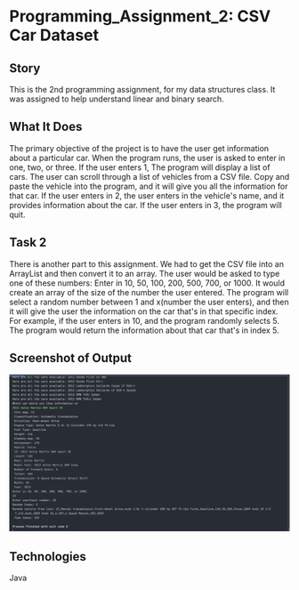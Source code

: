 # Programming_Assignment_2: CSV Car Dataset
## Story
This is the 2nd programming assignment, for my data structures class. It was assigned to help understand linear and binary search. 
## What It Does
The primary objective of the project is to have the user get information about a particular car. When the program runs, the user is asked to enter in one, two, or three. If the user enters 1, The program will display a list of cars. The user can scroll through a list of vehicles from a CSV file. Copy and paste the vehicle into the program, and it will give you all the information for that car. If the user enters in 2, the user enters in the vehicle's name, and it provides information about the car. If the user enters in 3, the program will quit.
## Task 2
There is another part to this assignment. We had to get the CSV file into an ArrayList and then convert it to an array. The user would be asked to type one of these numbers: Enter in 10, 50, 100, 200, 500, 700, or 1000. It would create an array of the size of the number the user entered. The program will select a random number between 1 and x(number the user enters), and then it will give the user the information on the car that's in that specific index. For example, if the user enters in 10, and the program randomly selects 5. The program would return the information about that car that's in index 5. 

## Screenshot of Output
![Output](https://github.com/VintaviousG/Programming_Assignment_2/blob/master/CarCSV_Output.png?raw=true)

## Technologies
Java

